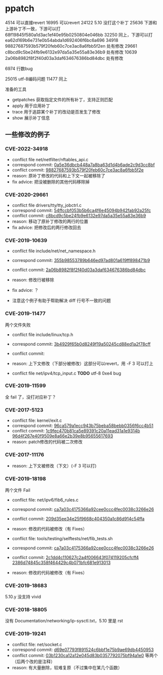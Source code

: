 # ppatch

4514 可以直接revert
16995 可以revert
24122 5.10 没打这个补丁
25636 下游和上游补丁不一致，下游可以打 68f19845f580a1d3ac1ef40e95b0250804e046bb
32250 同上，下游可以打 ea62d169b6e731e0b54abda1d692406f6bc6a696
34918 98827687593b579f20feb60c7ce3ac8a6fbb5f2en 处有修改
29661 c8bcd9c5be24fb9e6132e97da5a35e55a83e36b9 处有修改
10639 2a06b8982f8f2f40d03a3daf634676386bd84dbc 处有修改

6974 行数bug

25015 utf-8编码问题
11477 同上

准备的工具

- getpatches 获取指定文件的所有补丁，支持正则匹配
- apply 用于应用补丁
- trace 用于追踪某个补丁的改动是否发生了修改
- show 展示补丁信息


## 一些修改的例子

### CVE-2022-34918

- conflict file net/netfilter/nftables_api.c
- correspond commit: [0a5e36dbcb448a7a8ba63d1d4b6ade2c9d3cc8bf](_patches/0a5e36dbcb448a7a8ba63d1d4b6ade2c9d3cc8bf-netnetfilternftablesapic.patch)
- conflict commit: [98827687593b579f20feb60c7ce3ac8a6fbb5f2e](_patches/98827687593b579f20feb60c7ce3ac8a6fbb5f2e-netnetfilternftablesapic.patch)
- reason: 原补丁修改的代码和上下文一起被移除了
- fix advice: 把没被删除的其他代码移除掉

### CVE-2020-29661

- conflict file drivers/tty/tty_jobctrl.c
- correspond commit: [54ffccbf053b5b6ca4f6e45094b942fab92a25fc](_patches/54ffccbf053b5b6ca4f6e45094b942fab92a25fc-driversttyttyjobctrlc.patch)
- conflict commit: [c8bcd9c5be24fb9e6132e97da5a35e55a83e36b9](_patches/c8bcd9c5be24fb9e6132e97da5a35e55a83e36b9-driversttyttyjobctrlc.patch)
- reason: 移动了原补丁修改的两行的位置
- fix advice: 把修改后的两行修改回去

### CVE-2019-10639

- conflict file include/net/net_namespace.h
- correspond commit: [355b98553789b646ed97ad801a619ff898471b9](_patches/355b98553789b646ed97ad801a619ff898471b92-includenetnetnamespaceh.patch)
- conflict commit: [2a06b8982f8f2f40d03a3daf634676386bd84dbc](_patches/2a06b8982f8f2f40d03a3daf634676386bd84dbc-includenetnetnamespaceh.patch)
- reason: 修改行被移除
- fix advice: ？

- 注意这个例子有助于帮助解决 diff 行号不一致的问题

### CVE-2019-11477

两个文件失败

- conflict file include/linux/tcp.h
- correspond commit: [3b4929f65b0d8249f19a50245cd88ed1a2f78cff](_patches/3b4929f65b0d8249f19a50245cd88ed1a2f78cff-includelinuxtcph.patch)
- conflict commit: []()
- reason: 上下文修改（下部分被修改）这部分可以revert，用 -F 3 可以打上

- conflict file net/ipv4/tcp_input.c
**TODO** utf-8 0xe4 bug

### CVE-2019-11599

全 fail 了，没打对应补丁？

### CVE-2017-5123

- conflict file: kernel/exit.c
- correspond commit: [96ca579a1ecc943b75beba58bebb0356f6cc4b51](_patches/96ca579a1ecc943b75beba58bebb0356f6cc4b51-kernelexitc.patch)
- conflict commit: [1c9fec470b81ca5e89391c20a11ead31a1e9314b](_patches/1c9fec470b81ca5e89391c20a11ead31a1e9314b-kernelexitc.patch) [96d4f267e40f9509e8a66e2b39e8b95655617693](_patches/96d4f267e40f9509e8a66e2b39e8b95655617693-kernelexitc.patch)
- reason: patch修改的代码被二次修改

### CVE-2017-11176

- reason: 上下文被修改（下文）(-F 3 可以打)

### CVE-2019-18198

两个文件 Fail

- conflict file: net/ipv6/fib6_rules.c
- correspond commit: [ca7a03c4175366a92cee0ccc4fec0038c3266e26](_patches/ca7a03c4175366a92cee0ccc4fec0038c3266e26-netipv6fib6rulesc.patch)
- conflict commit: [209d35ee34e25f9668c404350a1c86d914c54ffa](_patches/209d35ee34e25f9668c404350a1c86d914c54ffa-netipv6fib6rulesc.patch)
- reason: 修改的代码被修改（有 Fixes）

- conflict file: tools/testing/selftests/net/fib_tests.sh
- correspond commit: [ca7a03c4175366a92cee0ccc4fec0038c3266e26](_patches/ca7a03c4175366a92cee0ccc4fec0038c3266e26-netipv6fib6rulesc.patch)
- conflict commit: [2c1dd4c110627c2a4f006643f074119205cfcff4](_patches/2c1dd4c110627c2a4f006643f074119205cfcff4-toolstestingselftestsnetfibtestssh.patch) [2386d74845c358f464429c4b071bfc681e913013](_patches/2386d74845c358f464429c4b071bfc681e913013-toolstestingselftestsnetfibtestssh.patch)
- reason: 修改的代码被修改（有 Fixes）

### CVE-2019-18683

5.10.y 没支持 vivid

### CVE-2018-18805

没有 Documentation/networking/ip-sysctl.txt，5.10 里是 rst

### CVE-2019-19241

- conflict file: net/socket.c
- correspond commit: [d69e07793f891524c6bbf1e75b9ae69db4450953](_patches/d69e07793f891524c6bbf1e75b9ae69db4450953-netsocketc.patch)
- conflict commit: [03b1230ca12a12e045d83b0357792075bf94a1e0](_patches/03b1230ca12a12e045d83b0357792075bf94a1e0-netsocketc.patch) 等两个（后两个改的是注释）
- reason: 有大量删除，较难复原（不过集中在某几个函数）
